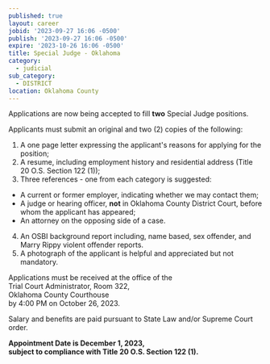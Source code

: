 ```yaml
---
published: true
layout: career
jobid: '2023-09-27 16:06 -0500'
publish: '2023-09-27 16:06 -0500'
expire: '2023-10-26 16:06 -0500'
title: Special Judge - Oklahoma
category:
  - judicial
sub_category:
  - DISTRICT
location: Oklahoma County
---
```

Applications are now being accepted to fill **two** Special Judge positions.

Applicants must submit an original and two (2) copies of the following:

1.	A one page letter expressing the applicant's reasons for applying for the position;
2.	A resume, including employment history and residential address (Title 20 O.S. Section 122 (1));
3.	Three references - one from each category is suggested: 
  - A current or former employer, indicating whether we may contact them;
  - A judge or hearing officer, **not** in Oklahoma County District Court, before whom the applicant has appeared;
  - An attorney on the opposing side of a case.
4.	An OSBI background report including, name based, sex offender, and Marry Rippy violent offender reports.
5.	A photograph of the applicant is helpful and appreciated but not mandatory. 

Applications must be received at the office of the  
Trial Court Administrator, Room 322,  
Oklahoma County Courthouse  
by 4:00 PM on October 26, 2023.

Salary and benefits are paid pursuant to State Law and/or Supreme Court order.

**Appointment Date is December 1, 2023,**  
**subject to compliance with Title 20 O.S. Section 122 (1).**
